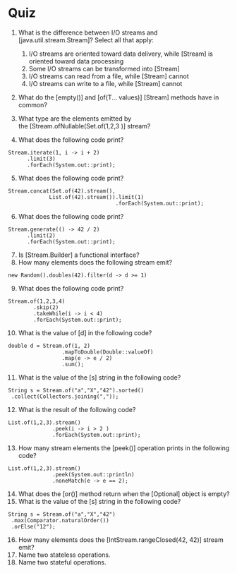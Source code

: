 Quiz
=====================

1.  What is the difference between I/O streams and
    [java.util.stream.Stream]? Select all that apply:
    1.  I/O streams are oriented toward data delivery, while
        [Stream] is oriented toward data processing
    2.  Some I/O streams can be transformed into [Stream]
    3.  I/O streams can read from a file, while [Stream] cannot
    4.  I/O streams can write to a file, while [Stream] cannot


2.  What do the [empty()] and [of(T\...
    values)] [Stream] methods have in common?
3.  What type are the elements emitted by
    the [Stream.ofNullable(Set.of(1,2,3 )] stream?
4.  What does the following code print?


```
Stream.iterate(1, i -> i + 2)
      .limit(3)
      .forEach(System.out::print);
```

5.  What does the following code print?


```
Stream.concat(Set.of(42).stream(), 
             List.of(42).stream()).limit(1)
                                  .forEach(System.out::print);
```

6.  What does the following code print?


```
Stream.generate(() -> 42 / 2)
      .limit(2)
      .forEach(System.out::print);
```

7.  Is [Stream.Builder] a functional interface?
8.  How many elements does the following stream emit?


```
new Random().doubles(42).filter(d -> d >= 1)
```

9.  What does the following code print? 


```
Stream.of(1,2,3,4)
        .skip(2)
        .takeWhile(i -> i < 4)
        .forEach(System.out::print);
```

10. What is the value of [d] in the following code? 


```
double d = Stream.of(1, 2)
                 .mapToDouble(Double::valueOf)
                 .map(e -> e / 2)
                 .sum();
```

11. What is the value of the [s] string in the following code?


```
String s = Stream.of("a","X","42").sorted()
 .collect(Collectors.joining(","));
```

12. What is the result of the following code?


```
List.of(1,2,3).stream()
              .peek(i -> i > 2 )
              .forEach(System.out::print);
```

13. How many stream elements the [peek()] operation prints in the
    following code?


```
List.of(1,2,3).stream()
              .peek(System.out::println)
              .noneMatch(e -> e == 2);
```

14. What does the [or()] method return when the [Optional]
    object is empty?
15. What is the value of the [s] string in the following code?


```
String s = Stream.of("a","X","42")
 .max(Comparator.naturalOrder())
 .orElse("12");
```

16. How many elements does
    the [IntStream.rangeClosed(42, 42)] stream emit?
17. Name two stateless operations.
18. Name two stateful operations.
